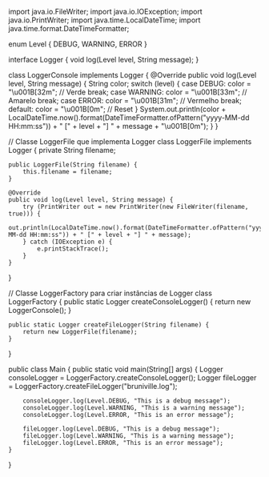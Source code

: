 import java.io.FileWriter;
import java.io.IOException;
import java.io.PrintWriter;
import java.time.LocalDateTime;
import java.time.format.DateTimeFormatter;

enum Level {
    DEBUG, WARNING, ERROR
}

interface Logger {
    void log(Level level, String message);
}

class LoggerConsole implements Logger {
    @Override
    public void log(Level level, String message) {
        String color;
        switch (level) {
            case DEBUG:
                color = "\u001B[32m"; // Verde
                break;
            case WARNING:
                color = "\u001B[33m"; // Amarelo
                break;
            case ERROR:
                color = "\u001B[31m"; // Vermelho
                break;
            default:
                color = "\u001B[0m"; // Reset
        }
        System.out.println(color + LocalDateTime.now().format(DateTimeFormatter.ofPattern("yyyy-MM-dd HH:mm:ss")) + " [" + level + "] " + message + "\u001B[0m");
    }
}

// Classe LoggerFile que implementa Logger
class LoggerFile implements Logger {
    private String filename;

    public LoggerFile(String filename) {
        this.filename = filename;
    }

    @Override
    public void log(Level level, String message) {
        try (PrintWriter out = new PrintWriter(new FileWriter(filename, true))) {
            out.println(LocalDateTime.now().format(DateTimeFormatter.ofPattern("yyyy-MM-dd HH:mm:ss")) + " [" + level + "] " + message);
        } catch (IOException e) {
            e.printStackTrace();
        }
    }
}

// Classe LoggerFactory para criar instâncias de Logger
class LoggerFactory {
    public static Logger createConsoleLogger() {
        return new LoggerConsole();
    }

    public static Logger createFileLogger(String filename) {
        return new LoggerFile(filename);
    }
}

public class Main {
    public static void main(String[] args) {
        Logger consoleLogger = LoggerFactory.createConsoleLogger();
        Logger fileLogger = LoggerFactory.createFileLogger("bruniville.log");

        consoleLogger.log(Level.DEBUG, "This is a debug message");
        consoleLogger.log(Level.WARNING, "This is a warning message");
        consoleLogger.log(Level.ERROR, "This is an error message");

        fileLogger.log(Level.DEBUG, "This is a debug message");
        fileLogger.log(Level.WARNING, "This is a warning message");
        fileLogger.log(Level.ERROR, "This is an error message");
    }
}

